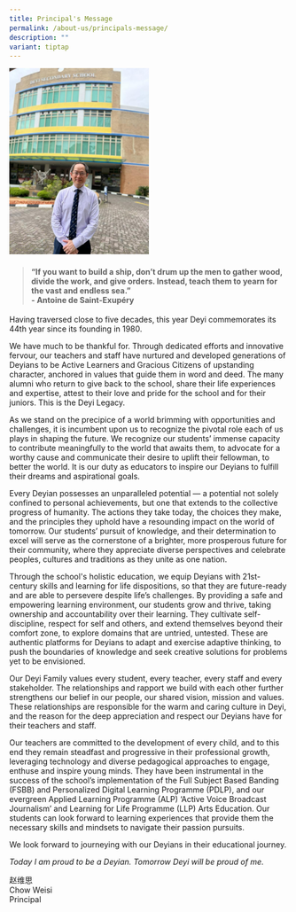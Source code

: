 ```yaml
---
title: Principal's Message
permalink: /about-us/principals-message/
description: ""
variant: tiptap
---
```

<div class="isomer-image-wrapper"><img style="width:50%" height="auto" width="100%" src="/images/About%20Us/mr%20chow%202024.jpeg"></div><blockquote><h4>“If you want to build a ship, don’t drum up the men to gather wood, divide the work, and give orders. Instead, teach them to yearn for the vast and endless sea.” <br>- Antoine de Saint-Exupéry <br></h4></blockquote><p>Having traversed close to five decades, this year Deyi commemorates its 44th year since its founding in 1980.</p><p>We have much to be thankful for. Through dedicated efforts and innovative fervour, our teachers and staff have nurtured and developed generations of Deyians to be Active Learners and Gracious Citizens of upstanding character, anchored in values that guide them in word and deed. The many alumni who return to give back to the school, share their life experiences and expertise, attest to their love and pride for the school and for their juniors. This is the Deyi Legacy.</p><p>As we stand on the precipice of a world brimming with opportunities and challenges, it is incumbent upon us to recognize the pivotal role each of us plays in shaping the future. We recognize our students’ immense capacity to contribute meaningfully to the world that awaits them, to advocate for a worthy cause and communicate their desire to uplift their fellowman, to better the world. It is our duty as educators to inspire our Deyians to fulfill their dreams and aspirational goals.</p><p>Every Deyian possesses an unparalleled potential — a potential not solely confined to personal achievements, but one that extends to the collective progress of humanity. The actions they take today, the choices they make, and the principles they uphold have a resounding impact on the world of tomorrow. Our students’ pursuit of knowledge, and their determination to excel will serve as the cornerstone of a brighter, more prosperous future for their community, where they appreciate diverse perspectives and celebrate peoples, cultures and traditions as they unite as one nation.</p><p>Through the school's holistic education, we equip Deyians with 21st-century skills and learning for life dispositions, so that they are future-ready and are able to persevere despite life’s challenges. By providing a safe and empowering learning environment, our students grow and thrive, taking ownership and accountability over their learning. They cultivate self-discipline, respect for self and others, and extend themselves beyond their comfort zone, to explore domains that are untried, untested. These are authentic platforms for Deyians to adapt and exercise adaptive thinking, to push the boundaries of knowledge and seek creative solutions for problems yet to be envisioned.</p><p>Our Deyi Family values every student, every teacher, every staff and every stakeholder. The relationships and rapport we build with each other further strengthens our belief in our people, our shared vision, mission and values. These relationships are responsible for the warm and caring culture in Deyi, and the reason for the deep appreciation and respect our Deyians have for their teachers and staff.</p><p>Our teachers are committed to the development of every child, and to this end they remain steadfast and progressive in their professional growth, leveraging technology and diverse pedagogical approaches to engage, enthuse and inspire young minds. They have been instrumental in the success of the school’s implementation of the Full Subject Based Banding (FSBB) and Personalized Digital Learning Programme (PDLP), and our evergreen Applied Learning Programme (ALP) ‘Active Voice Broadcast Journalism’ and Learning for Life Programme (LLP) Arts Education. Our students can look forward to learning experiences that provide them the necessary skills and mindsets to navigate their passion pursuits.</p><p>We look forward to journeying with our Deyians in their educational journey.</p><p><em>Today I am proud to be a Deyian. Tomorrow Deyi will be proud of me.</em></p><p>赵维思 <br>Chow Weisi <br>Principal</p>